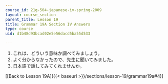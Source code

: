 ```yaml
---
course_id: 21g-504-japanese-iv-spring-2009
layout: course_section
parent_title: Lesson 19
title: Grammar 19A Section IV Answers
type: course
uid: d1b48d93bcad02e5e56dacd5ba55d533

---
```


1.  これは、どういう意味か調べてみましょう。
2.  よく分からなかったので、先生に聞いてみました。
3.  日本語で話してみてくれませんか。

\[[Back to Lesson 19A]({{< baseurl >}}/sections/lesson-19/grammar19a#4)\]